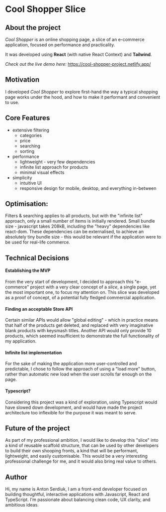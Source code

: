 # Cool Shopper Slice

## About the project
_Cool Shopper_ is an online shopping page, a slice of an e-commerce application, focused on performance and practicality. 

It was developed using **React** (with native React Context) and **Tailwind**. 

*Check out the live demo here:* https://cool-shopper-project.netlify.app/


## Motivation
I developed _Cool Shopper_ to explore first-hand the way a typical shopping page works under the hood, and how to make it performant and convenient to use. 

## Core Features 
- extensive filtering
  - categories
  - price
  - searching
  - sorting
- performance
  - lightweight - very few dependencies
  - infinite list approach for products
  - minimal visual effects
- simplicity
  - intuitive UI
  - responsive design for mobile, desktop, and everything in-between 

## Optimisation:
Filters & searching applies to all products, but with the "infinite list" approach, only a small number of items is initially rendered. 
Small bundle size - javascript takes 208kB, including the "heavy" dependencies like react-dom. These dependencies can be externalised, to achieve an absolutely tiny bundle size - this would be relevant if the application were to be used for real-life commerce.  

## Technical Decisions
#### Establishing the MVP
From the very start of development, I decided to approach this "e-commerce" project with a very clear concept of a *slice*, a single page, yet the most important one, to focus my attention on. This slice was developed as a proof of concept, of a potential fully fledged commercial application.

#### Finding an acceptable Store API
Certain similar APIs would allow "global editing" - which in practice means that half of the products get deleted, and replaced with very imaginative blank products with keysmash titles. Another API would only provide 10 products, which seemed insufficient to demonstrate the full functionality of my application. 

#### Infinite list implementation 
For the sake of making the application more user-controlled and predictable, I chose to follow the approach of using a "load more" button, rather than automatic new load when the user scrolls far enough on the page. 

#### Typescript?
Considering this project was a kind of exploration, using Typescript would have slowed down development, and would have made the project architecture too inflexible for the purpose it was meant to serve. 

## Future of the project 
As part of my professional ambition, I would like to develop this "slice" into a kind of reusable scaffold structure, that can be used by other developers to build their own shooping fronts, a kind that will be performant, lightweight, and easily customisable. This would be a very interesting professional challenge for me, and it would also bring real value to others. 

## Author
Hi, my name is Anton Serdiuk, I am a front-end developer focused on building thoughtful, interactive applications with Javascript, React and TypeScript. I'm passionate about balancing clean code, UX clarity, and ambitious ideas.
